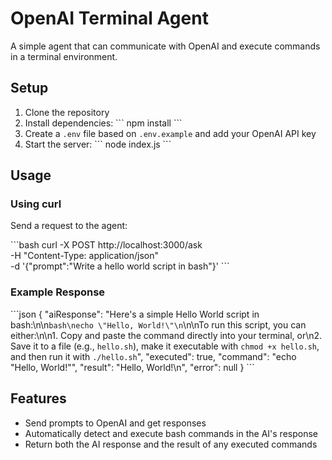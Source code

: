 # OpenAI Terminal Agent

A simple agent that can communicate with OpenAI and execute commands in a terminal environment.

## Setup

1. Clone the repository
2. Install dependencies:
   \`\`\`
   npm install
   \`\`\`
3. Create a `.env` file based on `.env.example` and add your OpenAI API key
4. Start the server:
   \`\`\`
   node index.js
   \`\`\`

## Usage

### Using curl

Send a request to the agent:

\`\`\`bash
curl -X POST http://localhost:3000/ask \
  -H "Content-Type: application/json" \
  -d '{"prompt":"Write a hello world script in bash"}'
\`\`\`

### Example Response

\`\`\`json
{
  "aiResponse": "Here's a simple Hello World script in bash:\n\n```bash\necho \"Hello, World!\"\n```\n\nTo run this script, you can either:\n\n1. Copy and paste the command directly into your terminal, or\n2. Save it to a file (e.g., `hello.sh`), make it executable with `chmod +x hello.sh`, and then run it with `./hello.sh`",
  "executed": true,
  "command": "echo \"Hello, World!\"",
  "result": "Hello, World!\n",
  "error": null
}
\`\`\`

## Features

- Send prompts to OpenAI and get responses
- Automatically detect and execute bash commands in the AI's response
- Return both the AI response and the result of any executed commands
